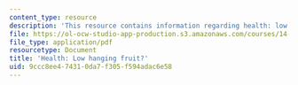 ```yaml
---
content_type: resource
description: 'This resource contains information regarding health: low hanging fruit?'
file: https://ol-ocw-studio-app-production.s3.amazonaws.com/courses/14-73-the-challenge-of-world-poverty-spring-2011/9ccc8ee474310da7f305f594adac6e58_MIT14_73S11_Lec8_slides.pdf
file_type: application/pdf
resourcetype: Document
title: 'Health: Low hanging fruit?'
uid: 9ccc8ee4-7431-0da7-f305-f594adac6e58
---
```

